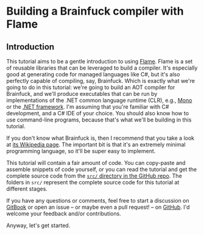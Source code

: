 # Building a Brainfuck compiler with Flame

## Introduction

This tutorial aims to be a gentle introduction to using [Flame](https://github.com/jonathanvdc/Flame). Flame is a set of reusable libraries that can be leveraged to build a compiler. It's especially good at generating code for managed languages like C\#, but it's also perfectly capable of compiling, say, Brainfuck. Which is exactly what we're going to do in this tutorial: we're going to build an AOT compiler for Brainfuck, and we'll produce executables that can be run by implementations of the .NET common language runtime \(CLR\), e.g., [Mono](http://www.mono-project.com/) or the [.NET framework](https://www.microsoft.com/net/). I'm assuming that you're familiar with C\# development, and a C\# IDE of your choice. You should also know how to use command-line programs, because that's what we'll be building in this tutorial.

If you don't know what Brainfuck is, then I recommend that you take a look at [its Wikipedia page](https://en.wikipedia.org/wiki/Brainfuck). The important bit is that it's an extremely minimal programming language, so it'll be super easy to implement.

This tutorial will contain a fair amount of code. You can copy-paste and assemble snippets of code yourself, or you can read the tutorial and get the complete source code from the [`src/` directory in the GitHub repo](https://github.com/jonathanvdc/flame-brainfuck/tree/master/src). The folders in `src/` represent the complete source code for this tutorial at different stages. 

If you have any questions or comments, feel free to start a discussion on [GitBook](https://www.gitbook.com/book/jonathanvdc/flame-brainfuck/) or open an issue &ndash; or maybe even a pull request! &ndash; on [GitHub](https://github.com/jonathanvdc/flame-brainfuck/). I'd welcome your feedback and/or contributions.

Anyway, let's get started.
